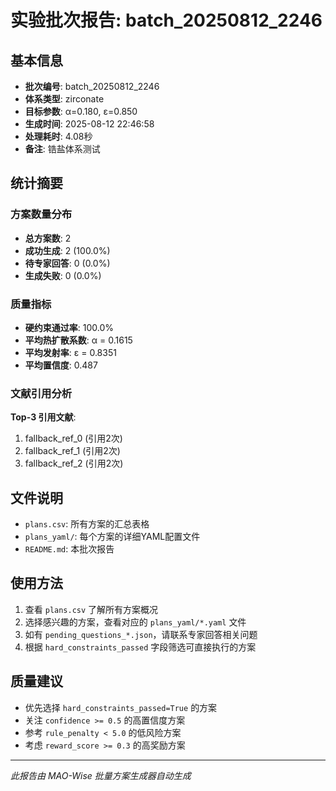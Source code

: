# 实验批次报告: batch_20250812_2246

## 基本信息

- **批次编号**: batch_20250812_2246
- **体系类型**: zirconate
- **目标参数**: α=0.180, ε=0.850
- **生成时间**: 2025-08-12 22:46:58
- **处理耗时**: 4.08秒
- **备注**: 锆盐体系测试

## 统计摘要

### 方案数量分布
- **总方案数**: 2
- **成功生成**: 2 (100.0%)
- **待专家回答**: 0 (0.0%)
- **生成失败**: 0 (0.0%)

### 质量指标
- **硬约束通过率**: 100.0%
- **平均热扩散系数**: α = 0.1615
- **平均发射率**: ε = 0.8351
- **平均置信度**: 0.487

### 文献引用分析

**Top-3 引用文献**:
1. fallback_ref_0 (引用2次)
2. fallback_ref_1 (引用2次)
3. fallback_ref_2 (引用2次)

## 文件说明

- `plans.csv`: 所有方案的汇总表格
- `plans_yaml/`: 每个方案的详细YAML配置文件
- `README.md`: 本批次报告

## 使用方法

1. 查看 `plans.csv` 了解所有方案概况
2. 选择感兴趣的方案，查看对应的 `plans_yaml/*.yaml` 文件
3. 如有 `pending_questions_*.json`，请联系专家回答相关问题
4. 根据 `hard_constraints_passed` 字段筛选可直接执行的方案

## 质量建议

- 优先选择 `hard_constraints_passed=True` 的方案
- 关注 `confidence >= 0.5` 的高置信度方案
- 参考 `rule_penalty < 5.0` 的低风险方案
- 考虑 `reward_score >= 0.3` 的高奖励方案

---
*此报告由 MAO-Wise 批量方案生成器自动生成*
